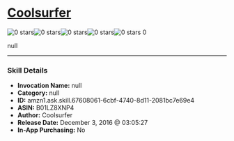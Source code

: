 # [Coolsurfer](http://alexa.amazon.com/#skills/amzn1.ask.skill.67608061-6cbf-4740-8d11-2081bc7e69e4)
![0 stars](../../images/ic_star_border_black_18dp_1x.png)![0 stars](../../images/ic_star_border_black_18dp_1x.png)![0 stars](../../images/ic_star_border_black_18dp_1x.png)![0 stars](../../images/ic_star_border_black_18dp_1x.png)![0 stars](../../images/ic_star_border_black_18dp_1x.png) 0

null

***

### Skill Details

* **Invocation Name:** null
* **Category:** null
* **ID:** amzn1.ask.skill.67608061-6cbf-4740-8d11-2081bc7e69e4
* **ASIN:** B01LZ8XNP4
* **Author:** Coolsurfer
* **Release Date:** December 3, 2016 @ 03:05:27
* **In-App Purchasing:** No

